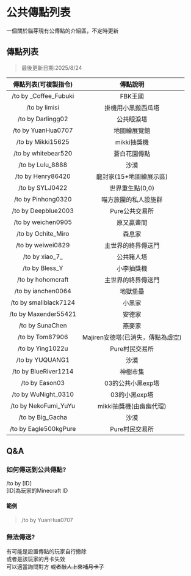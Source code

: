 # 公共傳點列表

一個關於貓芽現有公傳點的介紹區，不定時更新

## 傳點列表

> 最後更新日期:2025/8/24

|傳點列表(可複製指令)|傳點說明|
|:---:|:---:|
|/to by _Coffee_Fubuki|FBK王國|
|/to by limisi|掛機用小黑搬西瓜塔|
|/to by Darlingg02|公共眼淚塔|
|/to by YuanHua0707|地圖繪展覽館|
|/to by Mikki15625|mikki抽獎機|
|/to by whitebear520|蒼白花園傳點|
|/to by Lulu_8888|沙漠|
|/to by Henry86420|龍封家(15+地圖繪展示區)|
|/to by SYLJ0422|世界重生點(0,0)|
|/to by Pinhong0320|喵方旅團的私人設施群|
|/to by Deepblue2003|Pure公共交易所|
|/to by weichen0905|原又贏畫間|
|/to by Ochite_Miro|森息家|
|/to by weiwei0829|主世界的終界傳送門|
|/to by xiao\_7_|公共豬人塔|
|/to by Bless_Y|小李抽獎機|
|/to by hohomcraft|主世界的終界傳送門|
|/to by ianchen0064|地獄堡壘|
|/to by smallblack7124|小黑家|
|/to by Maxender55421|安德家|
|/to by SunaChen|燕麥家|
|/to by Tom87906|Majiren安德塔(已消失，傳點為虛空)|
|/to by Ying1022u|Pure村民交易所|
|/to by YUQUANG1|沙漠|
|/to by BlueRiver1214|神樹市集|
|/to by Eason03|03的公共小黑exp塔|
|/to by WuNight_0310|03的小黑exp塔|
|/to by NekoFumi_YuYu|mikki抽獎機(由幽幽代理)|
|/to by Big_Gacha|沙漠|
|/to by Eagle500kgPure|Pure村民交易所|

## Q&A

### 如何傳送到公共傳點?

/to by [ID]  
[ID]為玩家的Minecraft ID  

#### 範例

> /to by YuanHua0707

### 無法傳送?

有可能是設置傳點的玩家自行撤除  
或者是該玩家的月卡失效  
可以適當詢問對方 ~~或者敲人上來補月卡了~~
